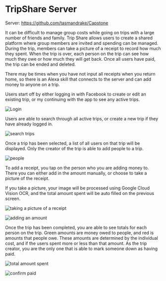 # TripShare Server
Server: https://github.com/tasmandrake/Capstone

It can be difficult to manage group costs while going on trips with a large number of friends and family.  Trip Share allows users to create a shared platform where group members are invited and spending can be managed. During the trip, members can take a picture of a receipt to record how much they spent.  When the trip is over, each person on the trip can see how much they owe or how much they will get back.  Once all users have paid, the trip can be ended and deleted.

There may be times when you have not input all receipts when you return home, so there is an Alexa skill that connects to the server and can add money to anyone on a trip.


Users start off by either logging in with Facebook to create or edit an existing trip, or my continuing with the app to see any active trips.

![Login](readme/login.PNG)


Users are able to search through all active trips, or create a new trip if they have already logged in.

![search trips](readme/tripList.png)


Once a trip has been selected, a list of all users on that trip will be displayed.  Only the creator of the trip is able to add people to a trip.

![people](readme/list.PNG)


To add a receipt, you tap on the person who you are adding money to.  There you can either add in the amount manually, or choose to take a picture of the receipt.

If you take a picture, your image will be processed using Google Cloud Vision OCR, and the total amount spent will be auto filled on the previous screen.

![taking a picture of a receipt](readme/camera.PNG)

![adding an amount](readme/add.PNG)


Once the trip has been completed, you are able to see totals for each person on the trip.  Green amounts are money owed to people, and red is amounts that people owe.  These amounts are determined by the individual cost, and if the users spent more or less than that amount.  As the trip creator, you are the only one that is able to mark someone down as having paid.

![total amount spent](readme/totals.png)

![confirm paid](readme/confirm.PNG)
